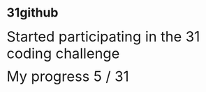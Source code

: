 # 31github

<span style="font-size: 2rem;"> Started participating in the 31 coding challenge</span>

<span style="font-size: 2rem;">My progress 5 / 31</span>
